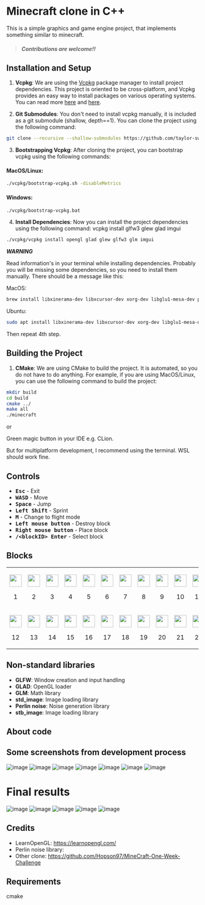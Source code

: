 # Minecraft clone in C++
This is a simple graphics and game engine project, that implements something similar to minecraft.

> #### **_Contributions are welcome!!_**

## Installation and Setup 

1. **Vcpkg**: We are using the [Vcpkg](https://github.com/microsoft/vcpkg) package manager to install project dependencies. This project is oriented to be cross-platform, and Vcpkg provides an easy way to install packages on various operating systems.
   You can read more [here](https://vcpkg.io/en/) and [here](https://learn.microsoft.com/en-us/vcpkg/get_started/overview).

2. **Git Submodules**: You don't need to install vcpkg manually, it is included as a git submodule (shallow, depth==1). You can clone the project using the following command:
```bash
git clone --recursive --shallow-submodules https://github.com/taylor-swif/minecraft.git
```
3. **Bootstrapping Vcpkg**: After cloning the project, you can bootstrap vcpkg using the following commands:

#### MacOS/Linux:
```bash
./vcpkg/bootstrap-vcpkg.sh -disableMetrics
```

#### Windows:
```bash
./vcpkg/bootstrap-vcpkg.bat
```

4. **Install Dependencies**: Now you can install the project dependencies using the following command:
   vcpkg install glfw3 glew glad imgui

```bash
./vcpkg/vcpkg install opengl glad glew glfw3 glm imgui
```
***WARNING***

Read information's in your terminal while installing dependencies. Probably you will be missing some dependencies, so you need to install them manually.
There should be a message like this:

MacOS:
```bash
brew install libxinerama-dev libxcursor-dev xorg-dev libglu1-mesa-dev pkg-config
```

Ubuntu:
```bash
sudo apt install libxinerama-dev libxcursor-dev xorg-dev libglu1-mesa-dev pkg-config
```

Then repeat 4th step.

## Building the Project
1. **CMake**: We are using CMake to build the project. It is automated, so you do not have to do anything. 
   For example, if you are using MacOS/Linux, you can use the following command to build the project:
```bash
mkdir build
cd build
cmake ../
make all
./minecraft
```

or

Green magic button in your IDE e.g. CLion.

But for multiplatform development, I recommend using the terminal. WSL should work fine.

## Controls
- <kbd>**Esc**</kbd> - Exit
- <kbd>**W**</kbd><kbd>**A**</kbd><kbd>**S**</kbd><kbd>**D**</kbd> - Move
- <kbd>**Space**</kbd> - Jump
- <kbd>**Left Shift**</kbd> - Sprint
- <kbd>**M**</kbd> - Change to flight mode
- <kbd>**Left mouse button**</kbd> - Destroy block
- <kbd>**Right mouse button**</kbd> - Place block
- <kbd>**/\<blockID> Enter**</kbd> - Select block

## Blocks
<table>
  <tr>
    <td>
      <p align="center"><img src="screenshots/blocks/dirt.png" style="width: 32px; height: 32px;"></p>
      <p align="center">1</p>
    </td>
    <td>
      <p align="center"><img src="screenshots/blocks/grass.png" style="width: 32px; height: 32px;"></p>
      <p align="center">2</p>
    </td>
    <td>
      <p align="center"><img src="screenshots/blocks/sand.png" style="width: 32px; height: 32px;"></p>
      <p align="center">3</p>
    </td>
    <td>
      <p align="center"><img src="screenshots/blocks/gravel.png" style="width: 32px; height: 32px;"></p>
      <p align="center">4</p>
    </td>
    <td>
      <p align="center"><img src="screenshots/blocks/rock.png" style="width: 32px; height: 32px;"></p>
      <p align="center">5</p>
    </td>
    <td>
      <p align="center"><img src="screenshots/blocks/oak_wood.png" style="width: 32px; height: 32px;"></p>
      <p align="center">6</p>
    </td>
    <td>
      <p align="center"><img src="screenshots/blocks/oak_planks.png" style="width: 32px; height: 32px;"></p>
      <p align="center">7</p>
    </td>
    <td>
      <p align="center"><img src="screenshots/blocks/birch_wood.png" style="width: 32px; height: 32px;"></p>
      <p align="center">8</p>
    </td>
    <td>
      <p align="center"><img src="screenshots/blocks/birch_planks.png" style="width: 32px; height: 32px;"></p>
      <p align="center">9</p>
    </td>
    <td>
      <p align="center"><img src="screenshots/blocks/leafs.png" style="width: 32px; height: 32px;"></p>
      <p align="center">10</p>
    </td>
    <td>
      <p align="center"><img src="screenshots/blocks/cactus.png" style="width: 32px; height: 32px;"></p>
      <p align="center">11</p>
    </td>
  </tr>
  <tr>
    <td>
      <p align="center"><img src="screenshots/blocks/snow.png" style="width: 32px; height: 32px;"></p>
      <p align="center">12</p>
    </td>
    <td>
      <p align="center"><img src="screenshots/blocks/full_snow.png" style="width: 32px; height: 32px;"></p>
      <p align="center">13</p>
    </td>
    <td>
      <p align="center"><img src="screenshots/blocks/watermelon.png" style="width: 32px; height: 32px;"></p>
      <p align="center">14</p>
    </td>
    <td>
      <p align="center"><img src="screenshots/blocks/pumpkin.png" style="width: 32px; height: 32px;"></p>
      <p align="center">15</p>
    </td>
    <td>
      <p align="center"><img src="screenshots/blocks/coal_vein.png" style="width: 32px; height: 32px;"></p>
      <p align="center">16</p>
    </td>
    <td>
      <p align="center"><img src="screenshots/blocks/iron_vein.png" style="width: 32px; height: 32px;"></p>
      <p align="center">17</p>
    </td>
    <td>
      <p align="center"><img src="screenshots/blocks/emerald_vein.png" style="width: 32px; height: 32px;"></p>
      <p align="center">18</p>
    </td>
    <td>
      <p align="center"><img src="screenshots/blocks/diamond_vein.png" style="width: 32px; height: 32px;"></p>
      <p align="center">19</p>
    </td>
    <td>
      <p align="center"><img src="screenshots/blocks/bedrock.png" style="width: 32px; height: 32px;"></p>
      <p align="center">20</p>
    </td>
    <td>
      <p align="center"><img src="screenshots/blocks/brick.png" style="width: 32px; height: 32px;"></p>
      <p align="center">21</p>
    </td>
    <td>
      <p align="center"><img src="screenshots/blocks/water.png" style="width: 32px; height: 32px;"></p>
      <p align="center">22</p>
    </td>
  </tr>
</table>


## Non-standard libraries

- **GLFW**: Window creation and input handling
- **GLAD**: OpenGL loader
- **GLM**: Math library
- **std_image**: Image loading library
- **Perlin noise**: Noise generation library
- **stb_image**: Image loading library

## About code

## Some screenshots from development process
![image](screenshots/s10.png)
![image](screenshots/s20.png)
![image](screenshots/s30.png)
![image](screenshots/s35.png)
![image](screenshots/s40.png)
![image](screenshots/s50.png)
![image](screenshots/s60.png)

##

# Final results
![image](screenshots/final1.jpeg)
![image](screenshots/final2.jpeg)
![image](screenshots/final3.jpeg)
![image](screenshots/final4.jpeg)
![image](screenshots/house.jpg)

##

## Credits 
- LearnOpenGL: https://learnopengl.com/
- Perlin noise library:
- Other clone: https://github.com/Hopson97/MineCraft-One-Week-Challenge

## Requirements
cmake
